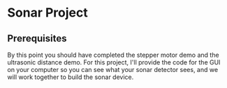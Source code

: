 # Sonar Project #

## Prerequisites ##
By this point you should have completed the stepper motor demo and the ultrasonic distance demo. For this project, I'll provide the code for the GUI on your computer so you can see what your sonar detector sees, and we will work together to build the sonar device.